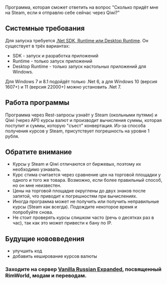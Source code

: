 Программа, которая сможет ответить на вопрос "Сколько придёт мне на Steam, если я отправлю себе сейчас через Qiwi?"

## Системные требования
Для запуска требуется [.Net SDK, Runtime или Desktop Runtime](https://dotnet.microsoft.com/en-us/download).
Он существует в трёх вариантах:
+ SDK - запуск и разработка приложений
+ Runtime - только запуск приложений
+ Desktop Runtime - только запуск настольных приложений для Windows.

Для Windows 7 и 8.1 подойдёт только .Net 6, а для Windows 10 (версия 1607+) и 11 (версия 22000+) можно установить .Net 7.

## Работа программы
Программа через Rest-запросы узнаёт у Steam (окольными путями) и Qiwi (через API) курсы валют и производит вычисления суммы, которая поступит и суммы, которую "съест" конвертация. Из-за способа получения курсов у Steam, присутствует погрешность на уровне 1 рубля.

## Обратите внимание
+ Курсы у Steam и Qiwi отличаются от биржевых, поэтому их необходимо узнавать.
+ Курс стима считается через сравнение цен на торговой площадки у одного и того же товара. Возможно, если более правильный способ, но он мне неизвестен. 
+ Цены на торговой площадке округлены до двух знаков после запятой, что приводит к погрешностям при вычислениях.
+ Иногда программа может не получить или получить неправильные курсы (Steam как всегда). Подождите некоторое время и попробуйте снова.
+ Не стоит проверять курсы слишком часто (речь о десятках раз в час), так как это может привести к бану по IP. 

## Будущие нововведения
+ улучшить код
+ добавить кеширование курсов валюты

### Заходите на сервер [Vanilla Russian Expanded](https://discord.gg/GB2e2VhgVE), посвященный RimWorld, модам и переводам.
